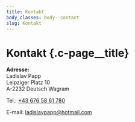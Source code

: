 ```yaml
---
title: Kontakt
body_classes: body--contact
slug: Kontakt
---
```


# Kontakt {.c-page__title}

**Adresse:**<br/>
Ladislav Papp<br/>
Leipziger Platz 10<br/>
A-2232 Deutsch Wagram

Tel.: <a href="tel:00436765861780">+43 676 58 61 780</a>

E-mail: [ladislavpapp@hotmail.com](mailto:ladislavpapp@hotmail.com)
